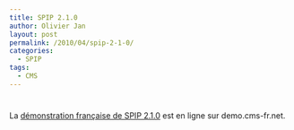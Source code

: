 ```yaml
---
title: SPIP 2.1.0
author: Olivier Jan
layout: post
permalink: /2010/04/spip-2-1-0/
categories:
  - SPIP
tags:
  - CMS
---
```

# 

La [démonstration française de SPIP 2.1.0][1] est en ligne sur demo.cms-fr.net.

 [1]: /demo/spip/